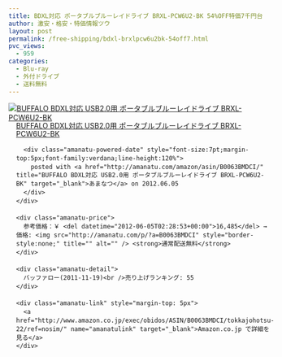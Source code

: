```yaml
---
title: BDXL対応 ポータブルブルーレイドライブ BRXL-PCW6U2-BK 54%OFF特価7千円台！送料無料！
author: 激安・格安・特価情報ツウ
layout: post
permalink: /free-shipping/bdxl-brxlpcw6u2bk-54off7.html
pvc_views:
  - 959
categories:
  - Blu-ray
  - 外付ドライブ
  - 送料無料
---
```

<div class="amanatu-box" style="margin-bottom:0px;">
  <div class="amanatu-image" style="float:left;">
    <a href="http://www.amazon.co.jp/exec/obidos/ASIN/B0063BMDCI/tokkajohotsu-22/ref=nosim/" name="amanatulink" target="_blank"><img src="http://i1.wp.com/ecx.images-amazon.com/images/I/31YrXxeUS4L._SL160_.jpg?w=546" alt="BUFFALO BDXL対応 USB2.0用 ポータブルブルーレイドライブ BRXL-PCW6U2-BK" style="border: none;" data-recalc-dims="1" /></a>
  </div>
  
  <div class="amanatu-info" style="float:left;margin-left:15px;line-height:120%">
    <div class="amanatu-name" style="margin-bottom:10px;line-height:120%">
      <a href="http://www.amazon.co.jp/exec/obidos/ASIN/B0063BMDCI/tokkajohotsu-22/ref=nosim/" name="amanatulink" target="_blank">BUFFALO BDXL対応 USB2.0用 ポータブルブルーレイドライブ BRXL-PCW6U2-BK</a> 
      
      <div class="amanatu-powered-date" style="font-size:7pt;margin-top:5px;font-family:verdana;line-height:120%">
        posted with <a href="http://amanatu.com/amazon/asin/B0063BMDCI/" title="BUFFALO BDXL対応 USB2.0用 ポータブルブルーレイドライブ BRXL-PCW6U2-BK" target="_blank">あまなつ</a> on 2012.06.05
      </div>
    </div>
    
    <div class="amanatu-price">
      参考価格：￥ <del datetime="2012-06-05T02:28:53+00:00">16,485</del> → 価格: <img src="http://amanatu.com/p/?a=B0063BMDCI" style="border-style:none;" title="" alt="" /> <strong>通常配送無料</strong>
    </div>
    
    <div class="amanatu-detail">
      バッファロー(2011-11-19)<br />売り上げランキング: 55
    </div>
    
    <div class="amanatu-link" style="margin-top: 5px">
      <a href="http://www.amazon.co.jp/exec/obidos/ASIN/B0063BMDCI/tokkajohotsu-22/ref=nosim/" name="amanatulink" target="_blank">Amazon.co.jp で詳細を見る</a>
    </div>
  </div>
  
  <div class="amanatu-footer" style="clear: left">
  </div>
</div>